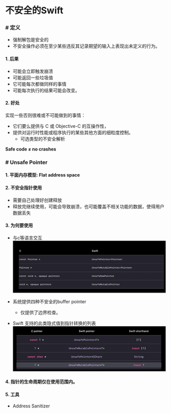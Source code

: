 # 不安全的Swift

### # 定义
* 强制解包是安全的
* 不安全操作必须在至少某些违反其记录期望的输入上表现出未定义的行为。

#### 1. 后果
* 可能会立即触发崩溃
* 可能返回一些垃圾值
* 它可能每次都做同样的事情
* 可能每次执行的结果可能会改变。

#### 2. 好处
实现一些否则很难或不可能做到的事情：

* 它们要么提供与 C 或 Objective-C 的互操作性，
* 提供对运行时性能或程序执行的某些其他方面的细粒度控制。
	* 可选类型的不安全解析

**Safe code ≠ no crashes**

### # Unsafe Pointer

#### 1. 平面内存模型: Flat address space

#### 2. 不安全指针使用
* 需要自己处理好创建释放
* 释放完继续使用，可能会导致崩溃，也可能覆盖不相关功能的数据，使得用户数据丢失

#### 3. 为何要使用
* 与c等语言交互
![](./imgs/Unsafe_pointer.png)

* 系统提供四种不安全的buffer pointer
	* 仅提供了边界检查。
	
* Swift 支持的此类隐式值到指针转换的列表
![](./imgs/Unsafe_value-to-pointer.png)

#### 4. 指针的生命周期仅在使用范围内。

#### 5. 工具
* Address Sanitizer
